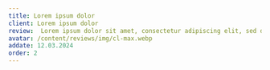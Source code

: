 ```yaml
---
title: Lorem ipsum dolor
client: Lorem ipsum dolor
review:  Lorem ipsum dolor sit amet, consectetur adipiscing elit, sed do eiusmod tempor incididunt ut labore et dolore magna aliqua. 
avatar: /content/reviews/img/cl-max.webp
addate: 12.03.2024
order: 2
---
```

